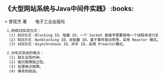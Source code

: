 <h2>《大型网站系统与Java中间件实践》 :books: </h2> 
> 曾宪杰 著       电子工业出版社

```html
 1.网络IO实现方式：         
  (1) BIO方式：Blocking IO，阻塞 IO，一个 Socket 套接字需要使用一个线程来进行处理。        
  (2) NIO方式：Nonblocking IO，非阻塞 IO，基于事件驱动思想，采用 Reactor 模式。  
  (3) AIO方式：Asynchronous IO，异步 IO，采用 Proactor模式。

 2.分布式系统的难点：
  (1) 缺乏全局时钟。  
  (2) 面对故障独立性。  
  (3) 处理单点故障。  
  (4) 事务的挑战。  
```
